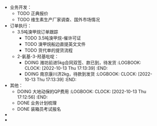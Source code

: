 - 业务开发：
	- TODO 正典报价
	- TODO 维生素生产厂家调查、国外市场情况
- 订单执行：
	- 3.5吨溴甲烷订单跟踪
		- TODO 3.5吨溴甲烷-催许可证
		- TODO 溴甲烷船边直提英文文件
		- TODO 货代单的提货流程
	- 2-氨基-3-羟基吡啶：
		- DOING 潍坊前进5kg合同双签、款已到，待发货
		  :LOGBOOK:
		  CLOCK: [2022-10-13 Thu 17:13:39]
		  :END:
		- DOING 南京康川济2kg，待款到发货
		  :LOGBOOK:
		  CLOCK: [2022-10-13 Thu 17:13:39]
		  :END:
- 其他：
	- DOING 大地动保的QP费用
	  :LOGBOOK:
	  CLOCK: [2022-10-13 Thu 17:12:56]
	  :END:
	- DONE 业务计划梳理
	- DONE 装箱员考试报名
-
-